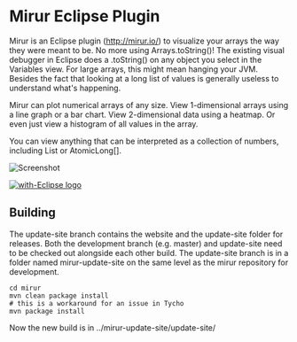 # Mirur Eclipse Plugin

Mirur is an Eclipse plugin (http://mirur.io/) to visualize your arrays the way
they were meant to be.  No more using Arrays.toString()! The existing visual
debugger in Eclipse does a .toString() on any object you select in the
Variables view. For large arrays, this might mean hanging your JVM. Besides
the fact that looking at a long list of values is generally useless to
understand what's happening.

Mirur can plot numerical arrays of any size. View 1-dimensional arrays using a
line graph or a bar chart. View 2-dimensional data using a heatmap. Or even
just view a histogram of all values in the array.

You can view anything that can be interpreted as a collection of numbers,
including List<Number> or AtomicLong[].

![Screenshot](../gh-pages/images/mirur-example.jpg)

<a href="http://with-eclipse.github.io/" target="_blank">
<img alt="with-Eclipse logo" src="http://with-eclipse.github.io/with-eclipse-0.jpg" /></a>

## Building

The update-site branch contains the website and the update-site folder for
releases. Both the development branch (e.g. master) and update-site need to be
checked out alongside each other build. The update-site branch is in a folder
named mirur-update-site on the same level as the mirur repository for
development.

```
cd mirur
mvn clean package install
# this is a workaround for an issue in Tycho
mvn package install
```

Now the new build is in ../mirur-update-site/update-site/

